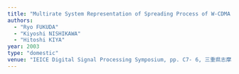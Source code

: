 ```yaml
---
title: "Multirate System Representation of Spreading Process of W-CDMA and Its Application"
authors:
  - "Ryo FUKUDA"
  - "Kiyoshi NISHIKAWA"
  - "Hitoshi KIYA"
year: 2003
type: "domestic"
venue: "IEICE Digital Signal Processing Symposium, pp. C7- 6, 三重県志摩郡磯部町, 2003-11-07."
---
```

